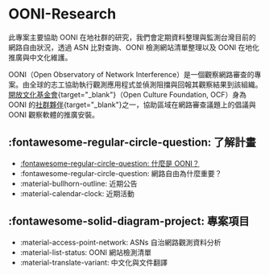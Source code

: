 # OONI-Research

此專案主要協助 OONI 在地社群的研究，我們會定期資料整理與監測台灣目前的網路自由狀況，透過 ASN 比對查詢、OONI 檢測網站清單整理以及 OONI 在地化推廣與中文化維護。

OONI（Open Observatory of Network Interference）是一個觀察網路審查的專案。由全球的志工協助執行觀測應用程式並偵測阻擋與回報其觀察結果到該組織。[開放文化基金會](https://ocf.tw/){target="_blank"}（Open Culture Foundation, OCF）身為 OONI 的[社群夥伴](https://ooni.org/partners/open-culture-foundation/){target="_blank"}之一，協助區域在網路審查議題上的倡議與 OONI 觀察軟體的推廣安裝。

## :fontawesome-regular-circle-question: 了解計畫

<div class="grid cards" markdown>

- [:fontawesome-regular-circle-question: 什麼是 OONI？](./whatis-ooni.md)
- :fontawesome-regular-circle-question: 網路自由為什麼重要？
- :material-bullhorn-outline: 近期公告
- :material-calendar-clock: 近期活動

</div>

## :fontawesome-solid-diagram-project: 專案項目

<div class="grid cards" markdown>

- :material-access-point-network: ASNs 自治網路觀測資料分析
- :material-list-status: OONI 網站檢測清單
- :material-translate-variant: 中文化與文件翻譯

</div>